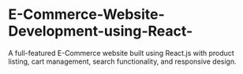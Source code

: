 # E-Commerce-Website-Development-using-React-
A full-featured E-Commerce website built using React.js with product listing, cart management, search functionality, and responsive design.
